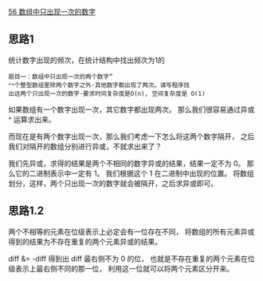 [56 数组中只出现一次的数字](https://www.nowcoder.com/practice/e02fdb54d7524710a7d664d082bb7811?tpId=13&tqId=11193&tPage=1&rp=1&ru=/ta/coding-interviews&qru=/ta/coding-interviews/question-ranking)

## 思路1
统计数字出现的频次，在统计结构中找出频次为1的

``````
题目一：数组中只出现一次的两个数字“
冖个整型数组里除两个数字之外·其他数字都出现了两次。请写程序找
出这两个只出现一次的数字·要求时间复杂度是O(n), 空间复杂度是 O(1)
``````


如果数组有一个数字出现一次，其它数字都出现两次。
那么我们很容易通过异或 ^ 运算求出来。

而现在是有两个数字出现一次，那么我们考虑一下怎么将这两个数字隔开，
之后我们对隔开的数组分别进行异或，不就求出来了？

我们先异或，求得的结果是两个不相同的数字异或的结果，结果一定不为 0。
那么它的二进制表示中一定有 1。
我们根据这个 1 在二进制中出现的位置。
将数组划分，这样，两个只出现一次的数字就会被隔开，之后求异或即可。



## 思路1.2
两个不相等的元素在位级表示上必定会有一位存在不同，
将数组的所有元素异或得到的结果为不存在重复的两个元素异或的结果。

diff &= -diff 得到出 diff 最右侧不为 0 的位，
也就是不存在重复的两个元素在位级表示上最右侧不同的那一位，
利用这一位就可以将两个元素区分开来。
